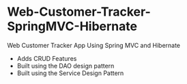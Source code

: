 # Web-Customer-Tracker-SpringMVC-Hibernate
Web Customer Tracker App Using Spring MVC and Hibernate
  - Adds CRUD Features
  - Built using the DAO design pattern
  - Built using the Service Design Pattern
